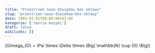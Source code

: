 ```yaml
---
title: "Przestrzeń nazw dźwięków bez oktawy"
slug: "przestrzen-nazw-dzwiekow-bez-oktawy"
date: 2005-01-01T00:00:00+01:00
kategorie: ['teoria muzyki']
draft: false
wikilinks: []
---
```

\(\Omega_{O} = \Psi \times \Delta \times \Big( \mathbb{N} \cup \{0\} \Big)\)

